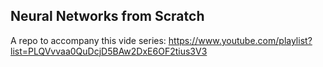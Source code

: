 ## Neural Networks from Scratch

A repo to accompany this vide series: https://www.youtube.com/playlist?list=PLQVvvaa0QuDcjD5BAw2DxE6OF2tius3V3